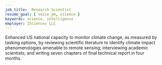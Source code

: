 ```yaml
---
job_title:  Research Scientist
resume_goal: [ voice_pm, science ]
keywords: science, intelligence
employer: ISciences LLC
---
```

Enhanced US national capacity to monitor climate change, as measured by tasking options, by reviewing scientific literature to identify climate impact phenomenologies amenable to remote sensing; interviewing academic scientists; and writing seven chapters of final technical report in four months.
